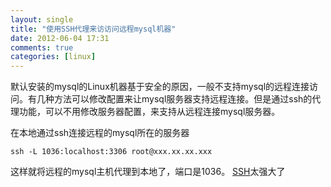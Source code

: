 ```yaml
---
layout: single
title: "使用SSH代理来访访问远程mysql机器"
date: 2012-06-04 17:31
comments: true
categories: [linux]
---
```


默认安装的mysql的Linux机器基于安全的原因，一般不支持mysql的远程连接访问。有几种方法可以修改配置来让mysql服务器支持远程连接。但是通过ssh的代理功能，可以不用修改服务器配置，来支持从远程连接mysql服务器。

在本地通过ssh连接远程的mysql所在的服务器

```
ssh -L 1036:localhost:3306 root@xxx.xx.xx.xxx
```

这样就将远程的mysql主机代理到本地了，端口是1036。 [SSH](http://zh.wikipedia.org/zh/SSH)太强大了
